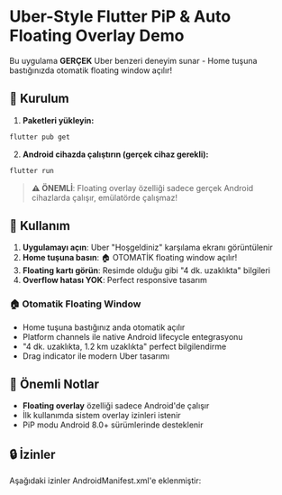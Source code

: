 # Uber-Style Flutter PiP & Auto Floating Overlay Demo

Bu uygulama **GERÇEK** Uber benzeri deneyim sunar - Home tuşuna bastığınızda otomatik floating window açılır!

## 🚀 Kurulum

1. **Paketleri yükleyin:**
```bash
flutter pub get
```

2. **Android cihazda çalıştırın (gerçek cihaz gerekli):**
```bash
flutter run
```

> **⚠️ ÖNEMLİ**: Floating overlay özelliği sadece gerçek Android cihazlarda çalışır, emülatörde çalışmaz!

## 📱 Kullanım


1. **Uygulamayı açın**: Uber "Hoşgeldiniz" karşılama ekranı görüntülenir
2. **Home tuşuna basın**: 🏠 OTOMATİK floating window açılır!
3. **Floating kartı görün**: Resimde olduğu gibi "4 dk. uzaklıkta" bilgileri
4. **Overflow hatası YOK**: Perfect responsive tasarım

### 🏠 Otomatik Floating Window
- Home tuşuna bastığınız anda otomatik açılır
- Platform channels ile native Android lifecycle entegrasyonu
- "4 dk. uzaklıkta, 1.2 km uzaklıkta" perfect bilgilendirme
- Drag indicator ile modern Uber tasarımı

## 📝 Önemli Notlar

- **Floating overlay** özelliği sadece Android'de çalışır
- İlk kullanımda sistem overlay izinleri istenir
- PiP modu Android 8.0+ sürümlerinde desteklenir

## 🔒 İzinler

Aşağıdaki izinler AndroidManifest.xml'e eklenmiştir:

